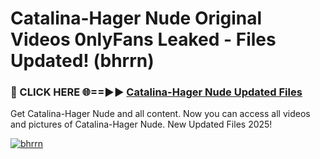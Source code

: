 # Catalina-Hager Nude Original Videos 0nlyFans Leaked - Files Updated! (bhrrn)

<h3>🔴 CLICK HERE 🌐==►► <a href="https://tinyurl.com/y5r63du9" rel="nofollow">Catalina-Hager Nude Updated Files</a></h3>

Get Catalina-Hager Nude and all content. Now you can access all videos and pictures of Catalina-Hager Nude. New Updated Files 2025!

[![bhrrn](https://i.imgur.com/UVo9nyh.gif)](https://tinyurl.com/y5r63du9)